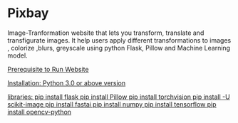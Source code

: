 # Pixbay
Image-Tranformation website that lets you transform, translate and transfigurate images.
It help users apply different transformations to images , colorize ,blurs, greyscale using python Flask, Pillow and Machine Learning model.

<u>Prerequisite to Run Website<u>

Installation:
Python 3.0 or above version

libraries:
pip install flask
pip install Pillow
pip install torchvision
pip install -U scikit-image
pip install fastai
pip install numpy
pip install tensorflow
pip install opencv-python
